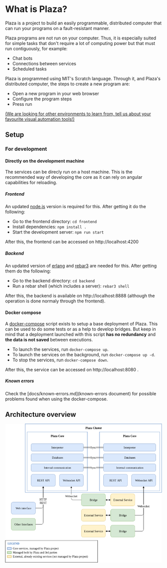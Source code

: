 # What is Plaza?

Plaza is a project to build an easily programmable, distributed computer that can run your programs on a fault-resistant manner.

Plaza programs are not run on your computer. Thus, it is especially suited for simple tasks that don't require a lot of computing power but that must run contiguously, for example:
* Chat bots
* Connections between services
* Scheduled tasks

Plaza is programmed using MIT's Scratch language. Through it, and Plaza's distributed computer, the steps to create a new program are:
* Open a new program in your web browser
* Configure the program steps
* Press run

[(We are looking for other environments to learn from, tell us about your favourite visual automation tools!)](mailto:plaza@spiral.systems)

## Setup

### For development

#### Directly on the development machine

The services can be direcly run on a host machine.
This is the recommended way of developing the core as it can rely on angular capabilities for reloading.

##### Frontend

An updated [node.js](https://nodejs.org/) version is required for this. After getting it do the following:

* Go to the frontend directory: `cd frontend`
* Install dependencies: `npm install .`
* Start the development server: `npm run start`

After this, the frontend can be accessed on http://localhost:4200

##### Backend

An updated version of [erlang](http://www.erlang.org/) and [rebar3](http://www.rebar3.org/) are needed for this.
After getting them do the following:

* Go to the backend directory: `cd backend`
* Run a rebar shell (which includes a server): `rebar3 shell`

After this, the backend is available on http://localhost:8888 (although the operation is done normaly through the frontend).

#### Docker compose

A [docker-compose](https://docs.docker.com/compose/overview/) script exists to setup a base deployment of Plaza.
This can be used to do some tests or as a help to develop bridges.
But keep in mind that a deployment launched with this script **has no redundancy** and **the data is not saved** between executions.

* To launch the services, run `docker-compose up`.
* To launch the services on the background, run `docker-compose up -d`.
* To stop the services, run `docker-compose down`.

After this, the service can be accessed on http://localhost:8080 .

##### Known errors

Check the [docs/known-errors.md](known-errors document) for possible problems found when using the docker-compose.

## Architecture overview

![Image of the architecture overview](docs/architecture-overview.png)
